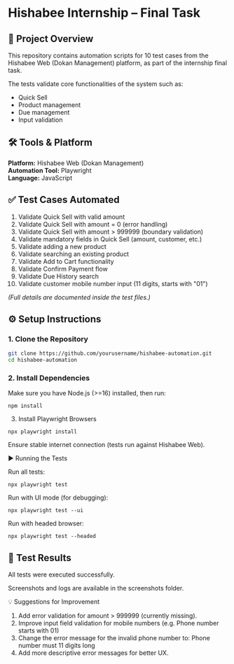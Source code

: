 # Hishabee Internship – Final Task

## 📌 Project Overview

This repository contains automation scripts for 10 test cases from the Hishabee Web (Dokan Management) platform, as part of the internship final task.

The tests validate core functionalities of the system such as:
- Quick Sell
- Product management
- Due management
- Input validation

## 🛠️ Tools & Platform

**Platform:** Hishabee Web (Dokan Management)  
**Automation Tool:** Playwright  
**Language:** JavaScript  

## ✅ Test Cases Automated

1. Validate Quick Sell with valid amount
2. Validate Quick Sell with amount = 0 (error handling)
3. Validate Quick Sell with amount > 999999 (boundary validation)
4. Validate mandatory fields in Quick Sell (amount, customer, etc.)
5. Validate adding a new product
6. Validate searching an existing product
7. Validate Add to Cart functionality
8. Validate Confirm Payment flow
9. Validate Due History search
10. Validate customer mobile number input (11 digits, starts with "01")

*(Full details are documented inside the test files.)*

## ⚙️ Setup Instructions

### 1. Clone the Repository
```bash
git clone https://github.com/yourusername/hishabee-automation.git
cd hishabee-automation
```
### 2. Install Dependencies

Make sure you have Node.js (>=16) installed, then run:
```
npm install
```
3. Install Playwright Browsers
```
npx playwright install
```
Ensure stable internet connection (tests run against Hishabee Web).

▶️ Running the Tests

Run all tests:
```
npx playwright test
```
Run with UI mode (for debugging):
```
npx playwright test --ui
```
Run with headed browser:
```
npx playwright test --headed
```
## 📸 Test Results

All tests were executed successfully.

Screenshots and logs are available in the screenshots folder.

💡 Suggestions for Improvement

1. Add error validation for amount > 999999 (currently missing).
2. Improve input field validation for mobile numbers (e.g. Phone number starts with 01)
3. Change the error message for the invalid phone number to: Phone number must 11 digits long
4. Add more descriptive error messages for better UX.
